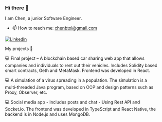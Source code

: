 ### Hi there 👋
I am Chen, a junior Software Engineer.
- 📫 How to reach me: chenbtol@gmail.com

[![Linkedin](https://img.shields.io/badge/Linkedin-0e76a8?style=for-the-badge&logo=Linkedin&logoColor=white)](https://www.linkedin.com/in/chen-ben-tolila-393172232/)

 My projects 🧠
 
💻 Final project – A blockchain based car sharing web app that allows companies and individuals to
rent out their vehicles. Includes Solidity based smart contracts, Geth and MetaMask.
Frontend was developed in React.

💻 A simulation of a virus spreading in a population. The simulation is a
multi-threaded Java program, based on OOP and design patterns such as Proxy,
Observer, etc.

💻 Social media app - Includes posts and chat - Using Rest API and Socket.io. The frontend was
developed in TypeScript and React Native, the backend is in Node.js and uses MongoDB.



<!--
**chenBenTolila/chenBenTolila** is a ✨ _special_ ✨ repository because its `README.md` (this file) appears on your GitHub profile.

Here are some ideas to get you started:

- 🔭 I’m currently working on ...
- 🌱 I’m currently learning ...
- 👯 I’m looking to collaborate on ...
- 🤔 I’m looking for help with ...
- 💬 Ask me about ...
- 📫 How to reach me: ...
- 😄 Pronouns: ...
- ⚡ Fun fact: ...
-->



